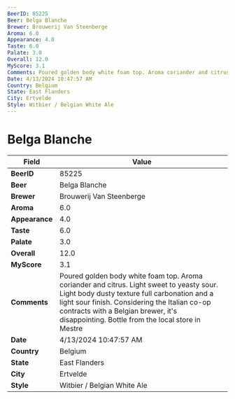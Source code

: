 ```yaml
---
BeerID: 85225
Beer: Belga Blanche
Brewer: Brouwerij Van Steenberge
Aroma: 6.0
Appearance: 4.0
Taste: 6.0
Palate: 3.0
Overall: 12.0
MyScore: 3.1
Comments: Poured golden body white foam top. Aroma coriander and citrus. Light sweet to yeasty sour. Light body dusty texture full carbonation and a light sour finish. Considering the Italian co-op contracts with a Belgian brewer, it's disappointing. Bottle from the local store in Mestre
Date: 4/13/2024 10:47:57 AM
Country: Belgium
State: East Flanders
City: Ertvelde
Style: Witbier / Belgian White Ale
---
```


# Belga Blanche

| Field         | Value |
|---------------|-------|
| **BeerID** | 85225 |
| **Beer** | Belga Blanche |
| **Brewer** | Brouwerij Van Steenberge |
| **Aroma** | 6.0 |
| **Appearance** | 4.0 |
| **Taste** | 6.0 |
| **Palate** | 3.0 |
| **Overall** | 12.0 |
| **MyScore** | 3.1 |
| **Comments** | Poured golden body white foam top. Aroma coriander and citrus. Light sweet to yeasty sour. Light body dusty texture full carbonation and a light sour finish. Considering the Italian co-op contracts with a Belgian brewer, it's disappointing. Bottle from the local store in Mestre  |
| **Date** | 4/13/2024 10:47:57 AM |
| **Country** | Belgium |
| **State** | East Flanders |
| **City** | Ertvelde |
| **Style** | Witbier / Belgian White Ale |
